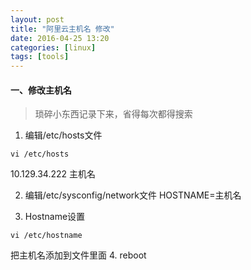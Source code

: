 ```yaml
---
layout: post
title: "阿里云主机名 修改"
date: 2016-04-25 13:20
categories: [linux]
tags: [tools]
---
```

#### 一、修改主机名

> 琐碎小东西记录下来，省得每次都得搜索

1. 编辑/etc/hosts文件

```shell
vi /etc/hosts
```

10.129.34.222 主机名

2. 编辑/etc/sysconfig/network文件
HOSTNAME=主机名

3. Hostname设置

```shell
vi /etc/hostname
```

把主机名添加到文件里面
4. reboot